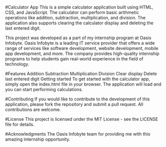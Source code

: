 #Calculator App
This is a simple calculator application built using HTML, CSS, and JavaScript. The calculator can perform basic arithmetic operations like addition, subtraction, multiplication, and division. The application also supports clearing the calculator display and deleting the last entered digit.

This project was developed as a part of my internship program at Oasis Infobyte. Oasis Infobyte is a leading IT service provider that offers a wide range of services like software development, website development, mobile app development, and more. The company provides high-quality internship programs to help students gain real-world experience in the field of technology.

#Features
Addition
Subtraction
Multiplication
Division
Clear display
Delete last entered digit
Getting started
To get started with the calculator app, simply open the index.html file in your browser. The application will load and you can start performing calculations.

#Contributing
If you would like to contribute to the development of this application, please fork the repository and submit a pull request. All contributions are welcome.

#License
This project is licensed under the MIT License - see the LICENSE file for details.

#Acknowledgments
The Oasis Infobyte team for providing me with this amazing internship opportunity.
